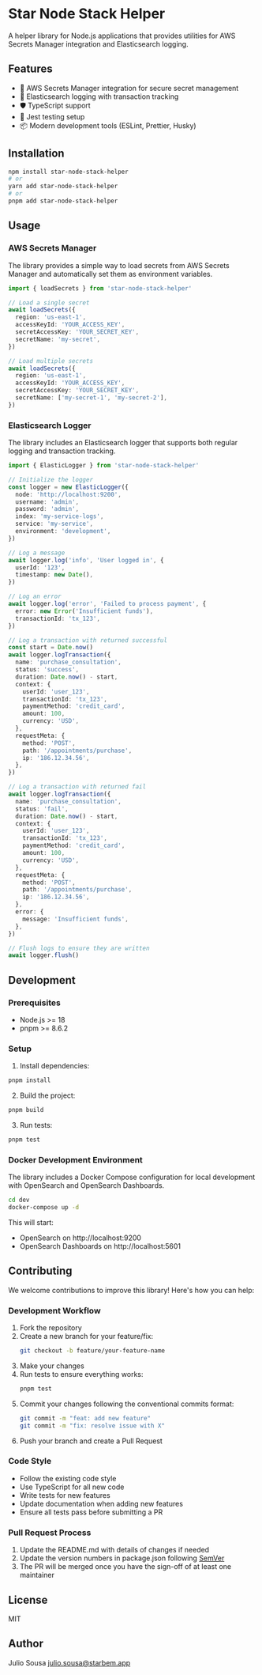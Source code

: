 # Star Node Stack Helper

A helper library for Node.js applications that provides utilities for AWS Secrets Manager integration and Elasticsearch logging.

## Features

- 🔐 AWS Secrets Manager integration for secure secret management
- 📝 Elasticsearch logging with transaction tracking
- 🛡️ TypeScript support
- 🧪 Jest testing setup
- 📦 Modern development tools (ESLint, Prettier, Husky)

## Installation

```bash
npm install star-node-stack-helper
# or
yarn add star-node-stack-helper
# or
pnpm add star-node-stack-helper
```

## Usage

### AWS Secrets Manager

The library provides a simple way to load secrets from AWS Secrets Manager and automatically set them as environment variables.

```typescript
import { loadSecrets } from 'star-node-stack-helper'

// Load a single secret
await loadSecrets({
  region: 'us-east-1',
  accessKeyId: 'YOUR_ACCESS_KEY',
  secretAccessKey: 'YOUR_SECRET_KEY',
  secretName: 'my-secret',
})

// Load multiple secrets
await loadSecrets({
  region: 'us-east-1',
  accessKeyId: 'YOUR_ACCESS_KEY',
  secretAccessKey: 'YOUR_SECRET_KEY',
  secretName: ['my-secret-1', 'my-secret-2'],
})
```

### Elasticsearch Logger

The library includes an Elasticsearch logger that supports both regular logging and transaction tracking.

```typescript
import { ElasticLogger } from 'star-node-stack-helper'

// Initialize the logger
const logger = new ElasticLogger({
  node: 'http://localhost:9200',
  username: 'admin',
  password: 'admin',
  index: 'my-service-logs',
  service: 'my-service',
  environment: 'development',
})

// Log a message
await logger.log('info', 'User logged in', {
  userId: '123',
  timestamp: new Date(),
})

// Log an error
await logger.log('error', 'Failed to process payment', {
  error: new Error('Insufficient funds'),
  transactionId: 'tx_123',
})

// Log a transaction with returned successful
const start = Date.now()
await logger.logTransaction({
  name: 'purchase_consultation',
  status: 'success',
  duration: Date.now() - start,
  context: {
    userId: 'user_123',
    transactionId: 'tx_123',
    paymentMethod: 'credit_card',
    amount: 100,
    currency: 'USD',
  },
  requestMeta: {
    method: 'POST',
    path: '/appointments/purchase',
    ip: '186.12.34.56',
  },
})

// Log a transaction with returned fail
await logger.logTransaction({
  name: 'purchase_consultation',
  status: 'fail',
  duration: Date.now() - start,
  context: {
    userId: 'user_123',
    transactionId: 'tx_123',
    paymentMethod: 'credit_card',
    amount: 100,
    currency: 'USD',
  },
  requestMeta: {
    method: 'POST',
    path: '/appointments/purchase',
    ip: '186.12.34.56',
  },
  error: {
    message: 'Insufficient funds',
  },
})

// Flush logs to ensure they are written
await logger.flush()
```

## Development

### Prerequisites

- Node.js >= 18
- pnpm >= 8.6.2

### Setup

1. Install dependencies:

```bash
pnpm install
```

2. Build the project:

```bash
pnpm build
```

3. Run tests:

```bash
pnpm test
```

### Docker Development Environment

The library includes a Docker Compose configuration for local development with OpenSearch and OpenSearch Dashboards.

```bash
cd dev
docker-compose up -d
```

This will start:

- OpenSearch on http://localhost:9200
- OpenSearch Dashboards on http://localhost:5601

## Contributing

We welcome contributions to improve this library! Here's how you can help:

### Development Workflow

1. Fork the repository
2. Create a new branch for your feature/fix:
   ```bash
   git checkout -b feature/your-feature-name
   ```
3. Make your changes
4. Run tests to ensure everything works:
   ```bash
   pnpm test
   ```
5. Commit your changes following the conventional commits format:
   ```bash
   git commit -m "feat: add new feature"
   git commit -m "fix: resolve issue with X"
   ```
6. Push your branch and create a Pull Request

### Code Style

- Follow the existing code style
- Use TypeScript for all new code
- Write tests for new features
- Update documentation when adding new features
- Ensure all tests pass before submitting a PR

### Pull Request Process

1. Update the README.md with details of changes if needed
2. Update the version numbers in package.json following [SemVer](https://semver.org/)
3. The PR will be merged once you have the sign-off of at least one maintainer

## License

MIT

## Author

Julio Sousa <julio.sousa@starbem.app>
